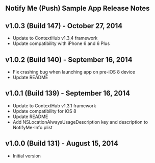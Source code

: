 Notify Me (Push) Sample App Release Notes
---

## v1.0.3 (Build 147) - October 27, 2014
- Update to ContextHub v1.3.4 framework
- Update compatibility with iPhone 6 and 6 Plus

## v1.0.2 (Build 140) - September 16, 2014
- Fix crashing bug when launching app on pre-iOS 8 device
- Update README

## v1.0.1 (Build 139) - September 16, 2014
- Update to ContextHub v1.3.1 framework
- Update compatibility for iOS 8 
- Update README
- Add NSLocationAlwaysUsageDescription key and description to NotifyMe-Info.plist

## v1.0.0 (Build 131) - August 15, 2014
- Initial version
